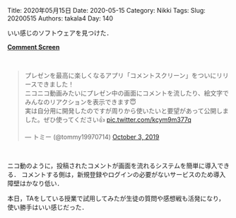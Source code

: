 ﻿Title: 2020年05月15日
Date: 2020-05-15
Category: Nikki
Tags: 
Slug: 20200515
Authors: takala4
Day: 140



いい感じのソフトウェアを見つけた．


**[Comment Screen](https://commentscreen.com/)**


<br>
<blockquote class="twitter-tweet"><p lang="ja" dir="ltr">プレゼンを最高に楽しくなるアプリ「コメントスクリーン」をついにリリースできました！<br>ニコニコ動画みたいにプレゼン中の画面にコメントを流したり、絵文字でみんなのリアクションを表示できます😇<br>実は自分用に開発したのですが周りから使いたいと要望があって公開しました。ぜひ使ってください👍 <a href="https://t.co/kcym9m377q">pic.twitter.com/kcym9m377q</a></p>&mdash; トミー (@tommy19970714) <a href="https://twitter.com/tommy19970714/status/1179591903701950465?ref_src=twsrc%5Etfw">October 3, 2019</a></blockquote> <script async src="https://platform.twitter.com/widgets.js" charset="utf-8"></script>
<br>


ニコ動のように，投稿されたコメントが画面を流れるシステムを簡単に導入できる．
コメントする側は，新規登録やログインの必要がないサービスのため導入障壁はかなり低い．


本日，TAをしている授業で試用してみたが生徒の質問や感想戦も活発になり，使い勝手はいい感じだった．
